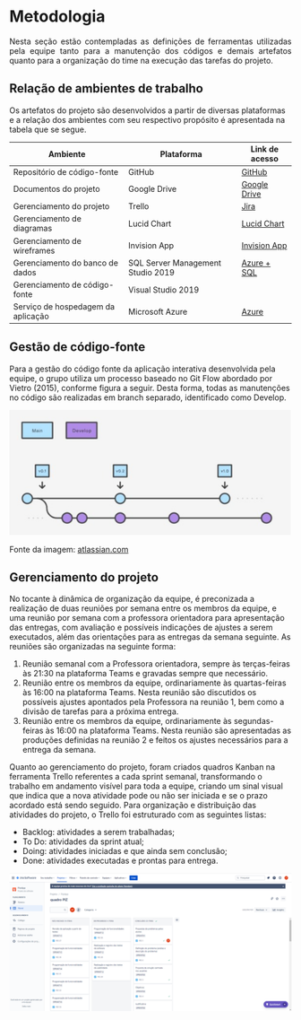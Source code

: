 
# Metodologia
<p align="justify">
Nesta seção estão contempladas as definições de ferramentas utilizadas pela equipe tanto para a manutenção dos códigos e demais artefatos quanto para a organização do time na execução das tarefas do projeto.

## Relação de ambientes de trabalho

Os artefatos do projeto são desenvolvidos a partir de diversas plataformas e a relação dos ambientes com seu respectivo propósito é apresentada na tabela que se segue.

|Ambiente                       |Plataforma  |Link de acesso                                                                                                          |
|---------------------------    |----------  |------------------------------------------------------------------------------------------------------------------------|
|Repositório de código-fonte    |GitHub      |[GitHub](https://github.com/ICEI-PUC-Minas-PMV-ADS/pmv-ads-2023-1-e2-proj-int-t1-pmv-ads-2023-1-e2-proj-int-t1-time4-piz)|
|Documentos do projeto          |Google Drive|[Google Drive](https://drive.google.com/drive/folders/1gkqxWfH_FOJLNICULd0HZezAo8I27Q0V)                                | 
|Gerenciamento do projeto       |Trello      |[Jira](https://gerenciamentosite2.atlassian.net/jira/software/projects/PIZ/boards/1)                                  |
|Gerenciamento de diagramas     |Lucid Chart |[Lucid Chart](https://lucid.app/documents#/documents?folder_id=home)                                                    | 
|Gerenciamento de wireframes    |Invision App|[Invision App](https://leticiapauli122925.invisionapp.com/freehand/Pizzaria-FA7MzIBsS?dsid_h=41969b54c828608f7684c65cef03e77d299c8832806237d622ae42691177a05d&uid_h=1ce0f13d3f74fcce104656ea47427273bf16868b29d844bcfcc86b3306964cc7)                       | 
|Gerenciamento do banco de dados|SQL Server Management Studio 2019| [Azure + SQL](https://portal.azure.com/#@sgapucminasbr.onmicrosoft.com/resource/subscriptions/eafc7948-41e5-4ca6-985e-f75226167faf/resourceGroups/pizzappgrupo4/providers/Microsoft.Sql/servers/pizzappdatabase/databases/PizzaDataBase/overview)                                                                             |
|Gerenciamento de código-fonte|Visual Studio 2019|                                                                                                                    |
|Serviço de hospedagem da aplicação|Microsoft Azure|[Azure](https://pizzapp20230505203628.azurewebsites.net/)                                                         |
 
 
## Gestão de código-fonte

Para a gestão do código fonte da aplicação interativa desenvolvida pela equipe, o grupo utiliza um processo baseado no Git Flow abordado por Vietro (2015), conforme figura a seguir. Desta forma, todas as manutenções no código são realizadas em branch separado, identificado como Develop.

![Git Flow](img/gitflow.png)

Fonte da imagem: [atlassian.com](https://www.atlassian.com/br/git/tutorials/comparing-workflows/gitflow-workflow) 

## Gerenciamento do projeto
 
No tocante à dinâmica de organização da equipe, é preconizada a realização de duas reuniões por semana entre os membros da equipe, e uma reunião por semana com a professora orientadora para apresentação  das entregas, com avaliação e possíveis indicações de ajustes a serem executados, além das orientações para as entregas da semana seguinte. As reuniões são organizadas na seguinte forma:
1. Reunião semanal com a Professora orientadora, sempre às terças-feiras às 21:30 na plataforma Teams e gravadas sempre que necessário.
2. Reunião entre os membros da equipe, ordinariamente às quartas-feiras às 16:00 na plataforma Teams. Nesta reunião são discutidos os possíveis ajustes apontados pela Professora na reunião 1, bem como a divisão de tarefas para a próxima entrega.
3. Reunião entre os membros da equipe, ordinariamente às segundas-feiras às 16:00 na plataforma Teams. Nesta reunião são apresentadas as produções definidas na reunião 2 e feitos os ajustes necessários para a entrega da semana. 

Quanto ao gerenciamento do projeto, foram criados quadros Kanban na ferramenta Trello referentes a cada sprint semanal, transformando o trabalho em andamento visível para toda a equipe, criando um sinal visual que indica que a nova atividade pode ou não ser iniciada e se o prazo acordado está sendo seguido. 
Para organização e distribuição das atividades do projeto, o Trello foi estruturado com as seguintes listas:
- Backlog: atividades a serem trabalhadas;
- To Do: atividades da sprint atual;
- Doing: atividades iniciadas e que ainda sem conclusão;
- Done: atividades executadas e prontas para entrega.
 
![Trello](img/projetojira.png)

</p>
